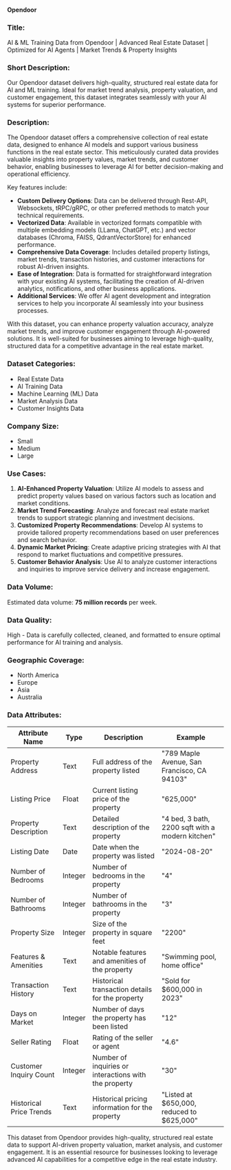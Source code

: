 #### Opendoor

### Title:  
AI & ML Training Data from Opendoor | Advanced Real Estate Dataset | Optimized for AI Agents | Market Trends & Property Insights

### Short Description:  
Our Opendoor dataset delivers high-quality, structured real estate data for AI and ML training. Ideal for market trend analysis, property valuation, and customer engagement, this dataset integrates seamlessly with your AI systems for superior performance.

### Description:  
The Opendoor dataset offers a comprehensive collection of real estate data, designed to enhance AI models and support various business functions in the real estate sector. This meticulously curated data provides valuable insights into property values, market trends, and customer behavior, enabling businesses to leverage AI for better decision-making and operational efficiency.

Key features include:
- **Custom Delivery Options**: Data can be delivered through Rest-API, Websockets, tRPC/gRPC, or other preferred methods to match your technical requirements.
- **Vectorized Data**: Available in vectorized formats compatible with multiple embedding models (LLama, ChatGPT, etc.) and vector databases (Chroma, FAISS, QdrantVectorStore) for enhanced performance.
- **Comprehensive Data Coverage**: Includes detailed property listings, market trends, transaction histories, and customer interactions for robust AI-driven insights.
- **Ease of Integration**: Data is formatted for straightforward integration with your existing AI systems, facilitating the creation of AI-driven analytics, notifications, and other business applications.
- **Additional Services**: We offer AI agent development and integration services to help you incorporate AI seamlessly into your business processes.

With this dataset, you can enhance property valuation accuracy, analyze market trends, and improve customer engagement through AI-powered solutions. It is well-suited for businesses aiming to leverage high-quality, structured data for a competitive advantage in the real estate market.

### Dataset Categories:  
- Real Estate Data  
- AI Training Data  
- Machine Learning (ML) Data  
- Market Analysis Data  
- Customer Insights Data  

### Company Size:  
- Small  
- Medium  
- Large  

### Use Cases:  
1. **AI-Enhanced Property Valuation**: Utilize AI models to assess and predict property values based on various factors such as location and market conditions.
2. **Market Trend Forecasting**: Analyze and forecast real estate market trends to support strategic planning and investment decisions.
3. **Customized Property Recommendations**: Develop AI systems to provide tailored property recommendations based on user preferences and search behavior.
4. **Dynamic Market Pricing**: Create adaptive pricing strategies with AI that respond to market fluctuations and competitive pressures.
5. **Customer Behavior Analysis**: Use AI to analyze customer interactions and inquiries to improve service delivery and increase engagement.

### Data Volume:  
Estimated data volume: **75 million records** per week.

### Data Quality:  
High - Data is carefully collected, cleaned, and formatted to ensure optimal performance for AI training and analysis.

### Geographic Coverage:  
- North America  
- Europe  
- Asia  
- Australia  

### Data Attributes:

| Attribute Name             | Type   | Description                                                    | Example                                         |
|----------------------------|--------|----------------------------------------------------------------|-------------------------------------------------|
| Property Address           | Text   | Full address of the property listed                            | "789 Maple Avenue, San Francisco, CA 94103"    |
| Listing Price              | Float  | Current listing price of the property                          | "625,000"                                       |
| Property Description       | Text   | Detailed description of the property                           | "4 bed, 3 bath, 2200 sqft with a modern kitchen" |
| Listing Date               | Date   | Date when the property was listed                              | "2024-08-20"                                    |
| Number of Bedrooms         | Integer| Number of bedrooms in the property                             | "4"                                             |
| Number of Bathrooms        | Integer| Number of bathrooms in the property                            | "3"                                             |
| Property Size              | Integer| Size of the property in square feet                            | "2200"                                          |
| Features & Amenities       | Text   | Notable features and amenities of the property                 | "Swimming pool, home office"                    |
| Transaction History        | Text   | Historical transaction details for the property                | "Sold for $600,000 in 2023"                     |
| Days on Market             | Integer| Number of days the property has been listed                    | "12"                                            |
| Seller Rating              | Float  | Rating of the seller or agent                                 | "4.6"                                           |
| Customer Inquiry Count     | Integer| Number of inquiries or interactions with the property          | "30"                                            |
| Historical Price Trends    | Text   | Historical pricing information for the property                | "Listed at $650,000, reduced to $625,000"       |

This dataset from Opendoor provides high-quality, structured real estate data to support AI-driven property valuation, market analysis, and customer engagement. It is an essential resource for businesses looking to leverage advanced AI capabilities for a competitive edge in the real estate industry.